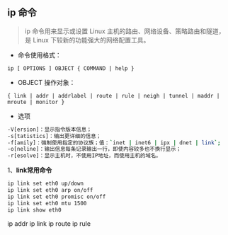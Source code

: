 ## ip 命令
> ip 命令用来显示或设置 Linux 主机的路由、网络设备、策略路由和隧道，是 Linux 下较新的功能强大的网络配置工具。

* 命令使用格式：
```
ip [ OPTIONS ] OBJECT { COMMAND | help }
```

* OBJECT 操作对象：
```
{ link | addr | addrlabel | route | rule | neigh | tunnel | maddr | mroute | monitor }
```

* 选项
```sh
-V[ersion]：显示指令版本信息；
-s[tatistics]：输出更详细的信息；
-f[amily]：强制使用指定的协议族；值：`inet | inet6 | ipx | dnet | link`;
-o[neline]：输出信息每条记录输出一行，即使内容较多也不换行显示；
-r[esolve]：显示主机时，不使用IP地址，而使用主机的域名。
```

1、**link常用命令**
```sh
ip link set eth0 up/down
ip link set eth0 arp on/off
ip link set eth0 promisc on/off
ip link set eth0 mtu 1500
ip link show eth0
```



ip addr
ip link
ip route
ip rule




